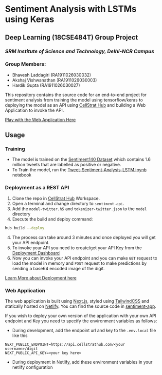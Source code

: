 # Sentiment Analysis with LSTMs using Keras

## Deep Learning (18CSE484T) Group Project

### _SRM Institute of Science and Technology, Delhi-NCR Campus_

### Group Members:

- Bhavesh Laddagiri (RA1911026030032)
- Akshaj Vishwanathan (RA1911026030003)
- Hardik Gupta (RA1911026030027)

This repository contains the source code for an end-to-end project for sentiment analysis from training the model using tensorflow/keras to deploying the model as an API using [CellStrat Hub](https://cellstrathub.com) and building a Web Application to invoke the API.

[Play with the Web Application Here](https://sentiment-lstm.netlify.app/)

## Usage

### Training

- The model is trained on the [Sentiment140 Dataset](https://www.kaggle.com/kazanova/sentiment140) which contains 1.6 million tweets that are labelled as positive or negative.
- To Train the model, run the [Tweet-Sentiment-Analysis-LSTM.ipynb](Tweet-Sentiment-Analysis-LSTM.ipynb) notebook

### Deployment as a REST API

1. Clone the repo in [CellStrat Hub](https://cellstrathub.com) Workspace.
2. Open a terminal and change directory to `sentiment-api`.
3. Add the `model-twitter.h5` and `tokenizer-twitter.json` to the `model` directory
4. Execute the build and deploy command:

```bash
hub build --deploy
```

4. The process can take around 3 minutes and once deployed you will get your API endpoint.
5. To invoke your API you need to create/get your API Key from the [Deployment Dashboard](https://console.cellstrathub.com/deployments)
6. Now you can invoke your API endpoint and you can make `GET` request to load the model in memory and `POST` request to make predictions by sending a base64 encoded image of the digit.

[Learn More about Deployment here](https://docs.cellstrathub.com/HubAPI%20Deployment%20%F0%9F%9A%80/quickstart)

### Web Application

The web application is built using [Next.js](https://nextjs.org/), styled using [TailwindCSS](https://tailwindcss.com/) and statically hosted on [Netlify](https://netlify.com/). You can find the source code in [sentiment-app](./sentiment-app/).

If you wish to deploy your own version of the application with your own API endpoint and Key you need to specify the environment variables as follows:

- During development, add the endpoint url and key to the `.env.local` file like this

```
NEXT_PUBLIC_ENDPOINT=https://api.cellstrathub.com/<your username>/digit
NEXT_PUBLIC_API_KEY=<your key here>
```

- During deployment in Netlify, add these environment variables in your netlify configuration
